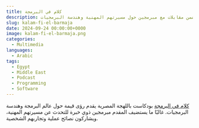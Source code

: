 ```yaml
---
title: كلام في البرمجة
description: بودكاست يتضمن مقابلات مع مبرمجين حول مسيرتهم المهنية وهندسة البرمجيات
slug: kalam-fi-el-barmaja
date: 2024-09-24 00:00:00+0000
image: kalam-fi-el-barmaja.png
categories:
  - Multimedia
languages:
  - Arabic
tags:
  - Egypt
  - Middle East
  - Podcast
  - Programming
  - Software
---
```


[كلام في البرمجة](https://www.youtube.com/watch?v=Bc54K9SbzUM&list=PL8q8h6vqfkSUBH_JiV5-2fPmHuSIDABdW&index=2) بودكاست باللهجة المصرية يقدم رؤى قيمة حول عالم البرمجة وهندسة البرمجيات. غالبًا ما يستضيف المقدم مبرمجين ذوي خبرة للتحدث عن مسيرتهم المهنية، ويشاركون نصائح عملية وتجاربهم الشخصية.
